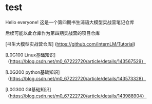 # test
Hello everyone!
这是一个第四期书生浦语大模型实战营笔记仓库

后续可能以此仓库作为第四期实战营的项目仓库

[书生大模型实战营仓库] (https://github.com/InternLM/Tutorial)

[L0G100 Linux基础知识]（https://blog.csdn.net/m0_67222720/article/details/143567529）

[L0G200 python基础知识]（https://blog.csdn.net/m0_67222720/article/details/143573328）

[L0G300 Git基础知识] （https://blog.csdn.net/m0_67222720/article/details/143988904）
